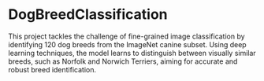 # DogBreedClassification
This project tackles the challenge of fine-grained image classification by identifying 120 dog breeds from the ImageNet canine subset. Using deep learning techniques, the model learns to distinguish between visually similar breeds, such as Norfolk and Norwich Terriers, aiming for accurate and robust breed identification.
